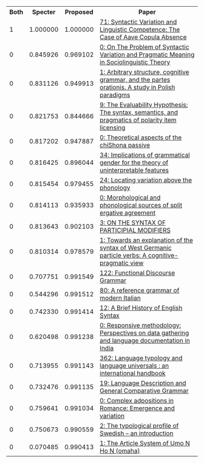 <html><table><tr>
<th>Both</th>
<th>Specter</th>
<th>Proposed</th>
<th>Paper</th>
</tr>
<tr>
<td>1</td>
<td>1.000000</td>
<td>1.000000</td>
<td><a href="https://www.semanticscholar.org/paper/94d977aee20729aed56193e6c8e5a61f487b4edf">71: Syntactic Variation and Linguistic Competence: The Case of Aave Copula Absence</a></td>
</tr>
<tr>
<td>0</td>
<td>0.845926</td>
<td>0.969102</td>
<td><a href="https://www.semanticscholar.org/paper/57c15bc63012651a395cde5ff012218660a88177">0: On The Problem of Syntactic Variation and Pragmatic Meaning in Sociolinguistic Theory</a></td>
</tr>
<tr>
<td>0</td>
<td>0.831126</td>
<td>0.949913</td>
<td><a href="https://www.semanticscholar.org/paper/2be77f48c03f5aaf3273da8d655ef9db9ff33f44">1: Arbitrary structure, cognitive grammar, and the partes orationis. A study in Polish paradigms</a></td>
</tr>
<tr>
<td>0</td>
<td>0.821753</td>
<td>0.844666</td>
<td><a href="https://www.semanticscholar.org/paper/b0398f27836a36a474de7278b4d4442e8d887d61">9: The Evaluability Hypothesis: The syntax, semantics, and pragmatics of polarity item licensing</a></td>
</tr>
<tr>
<td>0</td>
<td>0.817202</td>
<td>0.947887</td>
<td><a href="https://www.semanticscholar.org/paper/a44c51d5c13233788b77db955adcb6467ef4524b">0: Theoretical aspects of the chiShona passive</a></td>
</tr>
<tr>
<td>0</td>
<td>0.816425</td>
<td>0.896044</td>
<td><a href="https://www.semanticscholar.org/paper/b1319b2a0ea1ca25745b24b57cadddc1c90f1574">34: Implications of grammatical gender for the theory of uninterpretable features</a></td>
</tr>
<tr>
<td>0</td>
<td>0.815454</td>
<td>0.979455</td>
<td><a href="https://www.semanticscholar.org/paper/d68366408b15e314a80c95d9b2c80e69a7fb17b3">24: Locating variation above the phonology</a></td>
</tr>
<tr>
<td>0</td>
<td>0.814113</td>
<td>0.935933</td>
<td><a href="https://www.semanticscholar.org/paper/1af4b74532acfe9467b2ac04c9a1ca217589563a">0: Morphological and phonological sources of split ergative agreement</a></td>
</tr>
<tr>
<td>0</td>
<td>0.813643</td>
<td>0.902103</td>
<td><a href="https://www.semanticscholar.org/paper/a788c4a5245c680ca31e7fd115cd99e18c6e14f5">3: ON THE SYNTAX OF PARTICIPIAL MODIFIERS</a></td>
</tr>
<tr>
<td>0</td>
<td>0.810314</td>
<td>0.978579</td>
<td><a href="https://www.semanticscholar.org/paper/ef526164f7bbc7e7c0f1b589f38e54de7e35b225">1: Towards an explanation of the syntax of West Germanic particle verbs: A cognitive-pragmatic view</a></td>
</tr>
<tr>
<td>0</td>
<td>0.707751</td>
<td>0.991549</td>
<td><a href="https://www.semanticscholar.org/paper/b58d45f74f2b6f9db7a428603dca43e1b449339a">122: Functional Discourse Grammar</a></td>
</tr>
<tr>
<td>0</td>
<td>0.544296</td>
<td>0.991512</td>
<td><a href="https://www.semanticscholar.org/paper/891e065884b5dee57a63b0379c22f9504ba6dd0d">80: A reference grammar of modern Italian</a></td>
</tr>
<tr>
<td>0</td>
<td>0.742330</td>
<td>0.991414</td>
<td><a href="https://www.semanticscholar.org/paper/00b2174991622ffa956b6bb40e88466bf38f9d60">12: A Brief History of English Syntax</a></td>
</tr>
<tr>
<td>0</td>
<td>0.620498</td>
<td>0.991238</td>
<td><a href="https://www.semanticscholar.org/paper/d05e7fec54ea6f2686ae1c736bd5d73e9d894e99">0: Responsive methodology: Perspectives on data gathering and language documentation in India</a></td>
</tr>
<tr>
<td>0</td>
<td>0.713955</td>
<td>0.991143</td>
<td><a href="https://www.semanticscholar.org/paper/b41ae6e506da25176da9f15662fd604533fa38f3">362: Language typology and language universals : an international handbook</a></td>
</tr>
<tr>
<td>0</td>
<td>0.732476</td>
<td>0.991135</td>
<td><a href="https://www.semanticscholar.org/paper/cec36da2c023a724b5603d7953dbbbb19da493d4">19: Language Description and General Comparative Grammar</a></td>
</tr>
<tr>
<td>0</td>
<td>0.759641</td>
<td>0.991034</td>
<td><a href="https://www.semanticscholar.org/paper/375a6e7b94bc97a00af1cd3d71f38d1a78b4ecde">0: Complex adpositions in Romance: Emergence and variation</a></td>
</tr>
<tr>
<td>0</td>
<td>0.750673</td>
<td>0.990559</td>
<td><a href="https://www.semanticscholar.org/paper/ffd1bf7d4fbf97eeedce13808e0939ab7f883e3e">2: The typological profile of Swedish – an introduction</a></td>
</tr>
<tr>
<td>0</td>
<td>0.070485</td>
<td>0.990413</td>
<td><a href="https://www.semanticscholar.org/paper/2e84df442d20d85c847f8bb42b13a4d5fb4dbbca">1: The Article System of Umo N Ho N (omaha)</a></td>
</tr>
</table></html>
